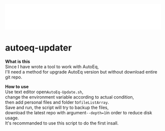 ![](https://raw.githubusercontent.com/mhtvsSFrpHdE/contact-me/master/AboutIssue.svg)

# autoeq-updater
**What is this**  
Since I have wrote a tool to work with AutoEq,  
I'll need a method for upgrade AutoEq version but without download entire git repo.  

**How to use**  
Use text editor open```AutoEq-Update.sh```,  
change the environment variable according to actual condition,  
then add personal files and folder to```fileListArray```.  
Save and run, the script will try to backup the files,  
download the latest repo with argument```--depth=1```in order to reduce disk usage.  
It's recommanded to use this script to do the first insall.

